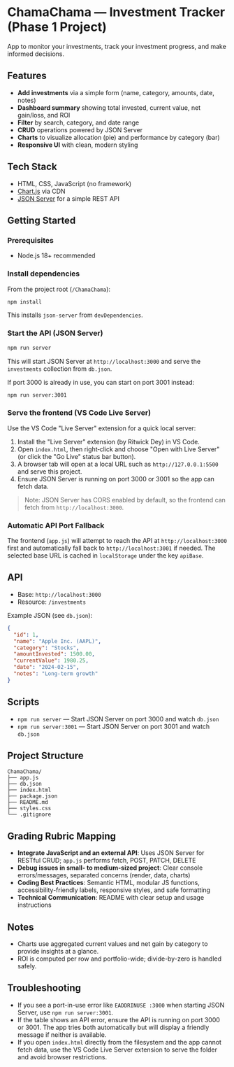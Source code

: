# ChamaChama — Investment Tracker (Phase 1 Project)

App to monitor your investments, track your investment progress, and make informed decisions.

## Features
- **Add investments** via a simple form (name, category, amounts, date, notes)
- **Dashboard summary** showing total invested, current value, net gain/loss, and ROI
- **Filter** by search, category, and date range
- **CRUD** operations powered by JSON Server
- **Charts** to visualize allocation (pie) and performance by category (bar)
- **Responsive UI** with clean, modern styling

## Tech Stack
- HTML, CSS, JavaScript (no framework)
- [Chart.js](https://www.chartjs.org/) via CDN
- [JSON Server](https://github.com/typicode/json-server) for a simple REST API

## Getting Started

### Prerequisites
- Node.js 18+ recommended

### Install dependencies
From the project root (`/ChamaChama`):

```bash
npm install
```

This installs `json-server` from `devDependencies`.

### Start the API (JSON Server)
```bash
npm run server
```
This will start JSON Server at `http://localhost:3000` and serve the `investments` collection from `db.json`.

If port 3000 is already in use, you can start on port 3001 instead:

```bash
npm run server:3001
```

### Serve the frontend (VS Code Live Server)
Use the VS Code "Live Server" extension for a quick local server:

1. Install the "Live Server" extension (by Ritwick Dey) in VS Code.
2. Open `index.html`, then right‑click and choose "Open with Live Server" (or click the "Go Live" status bar button).
3. A browser tab will open at a local URL such as `http://127.0.0.1:5500` and serve this project.
4. Ensure JSON Server is running on port 3000 or 3001 so the app can fetch data.

> Note: JSON Server has CORS enabled by default, so the frontend can fetch from `http://localhost:3000`.

### Automatic API Port Fallback
The frontend (`app.js`) will attempt to reach the API at `http://localhost:3000` first and automatically fall back to `http://localhost:3001` if needed. The selected base URL is cached in `localStorage` under the key `apiBase`.

## API
- Base: `http://localhost:3000`
- Resource: `/investments`

Example JSON (see `db.json`):
```json
{
  "id": 1,
  "name": "Apple Inc. (AAPL)",
  "category": "Stocks",
  "amountInvested": 1500.00,
  "currentValue": 1980.25,
  "date": "2024-02-15",
  "notes": "Long-term growth"
}
```

## Scripts
- `npm run server` — Start JSON Server on port 3000 and watch `db.json`
- `npm run server:3001` — Start JSON Server on port 3001 and watch `db.json`

## Project Structure
```
ChamaChama/
├── app.js
├── db.json
├── index.html
├── package.json
├── README.md
├── styles.css
└── .gitignore
```

## Grading Rubric Mapping
- **Integrate JavaScript and an external API**: Uses JSON Server for RESTful CRUD; `app.js` performs fetch, POST, PATCH, DELETE
- **Debug issues in small- to medium-sized project**: Clear console errors/messages, separated concerns (render, data, charts)
- **Coding Best Practices**: Semantic HTML, modular JS functions, accessibility-friendly labels, responsive styles, and safe formatting
- **Technical Communication**: README with clear setup and usage instructions

## Notes
- Charts use aggregated current values and net gain by category to provide insights at a glance.
- ROI is computed per row and portfolio-wide; divide-by-zero is handled safely.

## Troubleshooting

- If you see a port-in-use error like `EADDRINUSE :3000` when starting JSON Server, use `npm run server:3001`.
- If the table shows an API error, ensure the API is running on port 3000 or 3001. The app tries both automatically but will display a friendly message if neither is available.
- If you open `index.html` directly from the filesystem and the app cannot fetch data, use the VS Code Live Server extension to serve the folder and avoid browser restrictions.
